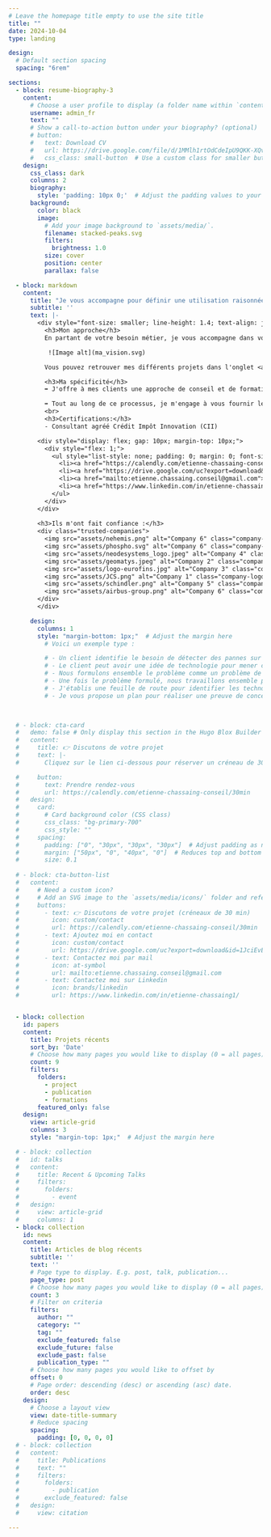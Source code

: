 ```yaml
---
# Leave the homepage title empty to use the site title
title: ""
date: 2024-10-04
type: landing

design:
  # Default section spacing
  spacing: "6rem"

sections:
  - block: resume-biography-3
    content:
      # Choose a user profile to display (a folder name within `content/authors/`)
      username: admin_fr
      text: ""
      # Show a call-to-action button under your biography? (optional)
      # button:
      #   text: Download CV
      #   url: https://drive.google.com/file/d/1MMlh1rtOdCdeIpU9QKK-XQv2tei8wmIu/view?usp=share_link
      #   css_class: small-button  # Use a custom class for smaller buttons
    design:
      css_class: dark
      columns: 2
      biography:
        style: 'padding: 10px 0;'  # Adjust the padding values to your preference
      background:
        color: black
        image:
          # Add your image background to `assets/media/`.
          filename: stacked-peaks.svg
          filters:
            brightness: 1.0
          size: cover
          position: center
          parallax: false

  - block: markdown
    content:
      title: "Je vous accompagne pour définir une utilisation raisonnée de l'IA pour votre entreprise :"
      subtitle: ''
      text: |-
        <div style="font-size: smaller; line-height: 1.4; text-align: justify;">
          <h3>Mon approche</h3>
          En partant de votre besoin métier, je vous accompagne dans votre projet d'explorer des solutions innovantes d'IA, de Data ou de Robotique. J'apporte une attention particulière à vous aider à formuler le problème de façon scientifique et générique en combinant une approche d'ingénieur métier et système.

           ![Image alt](ma_vision.svg)

          Vous pouvez retrouver mes différents projets dans l'onglet <a href="https://cetiennec.github.io/etiennechassaing.github.io/fr/projects/">**Portfolio**</a>.

          <h3>Ma spécificité</h3>
          ➡️ J'offre à mes clients une approche de conseil et de formations sur-mesure, en prenant le temps de collaborer en personne avec vous et vos équipes. Grâce à ma formation diversifiée et à mes expériences pluridisciplinaires, je suis en mesure de dialoguer avec les ingénieurs métiers et les responsables de votre entreprise. Une fois le problème clairement défini et correctement formulé, mes compétences en recherche me permettent de vous guider vers des solutions <b>innovantes</b>, aux frontières de l'état de l'art.

          ➡️ Tout au long de ce processus, je m'engage à vous fournir les clés pour comprendre les dernières avancées technologiques, que vous soyez décideur ou ingénieur. En définissant ensemble les métriques clés pour votre projet, je m'assure de livrer une solution à la fois <b>fonctionnelle</b> et parfaitement <b>compréhensible</b> par vos équipes.
          <br>
          <h3>Certifications:</h3>
          - Consultant agréé Crédit Impôt Innovation (CII)

        <div style="display: flex; gap: 10px; margin-top: 10px;">
          <div style="flex: 1;">
            <ul style="list-style: none; padding: 0; margin: 0; font-size: 22px;"> <!-- Adjust font-size as needed -->
              <li><a href="https://calendly.com/etienne-chassaing-conseil/30min">👉 Discutons de votre projet: réservez un créneau de 30 min</a></li>
              <li><a href="https://drive.google.com/uc?export=download&id=10lQgXFLiJlWgz_djM01LyL9eDMaK0xiB">📞 Ajoutez moi en contact</a></li>
              <li><a href="mailto:etienne.chassaing.conseil@gmail.com">✉️ Contactez moi par mail</a></li>
              <li><a href="https://www.linkedin.com/in/etienne-chassaing1/">🤝 Contactez moi sur Linkedin</a></li>
            </ul>
          </div>
        </div>
        
        <h3>Ils m'ont fait confiance :</h3>
        <div class="trusted-companies">
          <img src="assets/nehemis.png" alt="Company 6" class="company-logo">
          <img src="assets/phospho.svg" alt="Company 6" class="company-logo">
          <img src="assets/neodesystems_logo.jpeg" alt="Company 4" class="company-logo">
          <img src="assets/geomatys.jpeg" alt="Company 2" class="company-logo">
          <img src="assets/logo-eurofins.jpg" alt="Company 3" class="company-logo">
          <img src="assets/JCS.png" alt="Company 1" class="company-logo">
          <img src="assets/schindler.png" alt="Company 5" class="company-logo">
          <img src="assets/airbus-group.png" alt="Company 6" class="company-logo">
        </div>
        </div>

      design:
        columns: 1
        style: "margin-bottom: 1px;"  # Adjust the margin here
          # Voici un exemple type :

          # - Un client identifie le besoin de détecter des pannes sur son parc machine
          # - Le client peut avoir une idée de technologie pour mener ce projet
          # - Nous formulons ensemble le problème comme un problème de détection d'anomalies, courant en Machine-Learning
          # - Une fois le problème formulé, nous travaillons ensemble pour éclaircir ce domaine et la ou les technologies envisagés
          # - J'établis une feuille de route pour identifier les technologies les moins risquées, par exemple une famille d'algorithme 
          # - Je vous propose un plan pour réaliser une preuve de concept de la solution et former vos équipes sur cette technologie

    

  # - block: cta-card
  #   demo: false # Only display this section in the Hugo Blox Builder demo site
  #   content:
  #     title: 👉 Discutons de votre projet
  #     text: |- 
  #       Cliquez sur le lien ci-dessous pour réserver un créneau de 30 min et discuter de votre projet.

  #     button:
  #       text: Prendre rendez-vous
  #       url: https://calendly.com/etienne-chassaing-conseil/30min
  #   design:
  #     card:
  #       # Card background color (CSS class)
  #       css_class: "bg-primary-700"
  #       css_style: ""
  #     spacing:
  #       padding: ["0", "30px", "30px", "30px"]  # Adjust padding as needed
  #       margin: ["50px", "0", "40px", "0"]  # Reduces top and bottom margins to 5px, 0 on sides
  #       size: 0.1
  
  # - block: cta-button-list
  #   content:
  #     # Need a custom icon?
  #     # Add an SVG image to the `assets/media/icons/` folder and reference it in the `icon` field below
  #     buttons:
  #       - text: 👉 Discutons de votre projet (créneaux de 30 min)
  #         icon: custom/contact
  #         url: https://calendly.com/etienne-chassaing-conseil/30min
  #       - text: Ajoutez moi en contact
  #         icon: custom/contact
  #         url: https://drive.google.com/uc?export=download&id=1JciEvEQxkVXFb69l4v_F1Mw5LEy27DTY
  #       - text: Contactez moi par mail
  #         icon: at-symbol
  #         url: mailto:etienne.chassaing.conseil@gmail.com
  #       - text: Contactez moi sur Linkedin
  #         icon: brands/linkedin
  #         url: https://www.linkedin.com/in/etienne-chassaing1/


  - block: collection
    id: papers
    content:
      title: Projets récents
      sort_by: 'Date'
      # Choose how many pages you would like to display (0 = all pages)
      count: 9 
      filters:
        folders:
          - project
          - publication
          - formations
        featured_only: false
    design:
      view: article-grid
      columns: 3
      style: "margin-top: 1px;"  # Adjust the margin here

  # - block: collection
  #   id: talks
  #   content:
  #     title: Recent & Upcoming Talks
  #     filters:
  #       folders:
  #         - event
  #   design:
  #     view: article-grid
  #     columns: 1
  - block: collection
    id: news
    content:
      title: Articles de blog récents
      subtitle: ''
      text: ''
      # Page type to display. E.g. post, talk, publication...
      page_type: post
      # Choose how many pages you would like to display (0 = all pages)
      count: 3
      # Filter on criteria
      filters:
        author: ""
        category: ""
        tag: ""
        exclude_featured: false
        exclude_future: false
        exclude_past: false
        publication_type: ""
      # Choose how many pages you would like to offset by
      offset: 0
      # Page order: descending (desc) or ascending (asc) date.
      order: desc
    design:
      # Choose a layout view
      view: date-title-summary
      # Reduce spacing
      spacing:
        padding: [0, 0, 0, 0]
  # - block: collection
  #   content:
  #     title: Publications
  #     text: ""
  #     filters:
  #       folders:
  #         - publication
  #       exclude_featured: false
  #   design:
  #     view: citation

---
```

